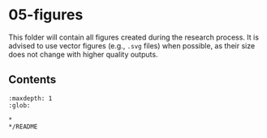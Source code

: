 # 05-figures

This folder will contain all figures created during the research process.
It is advised to use vector figures (e.g.,  `.svg` files) when possible, as their size does not change with higher quality outputs.

## Contents

```{toctree}
:maxdepth: 1
:glob:

*
*/README
```
